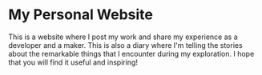 # My Personal Website

This is a website where I post my work and share my experience as a developer and a maker. This is also a diary where I'm telling the stories about the remarkable things that I encounter during my exploration. I hope that you will find it useful and inspiring!